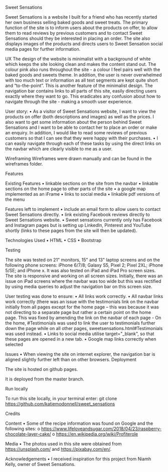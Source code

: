 Sweet Sensations

Sweet Sensations is a website I built for a friend who has recently started her own business selling baked goods and sweet treats. The primary function of the site is to inform users about the products on offer, to allow them to read reviews by previous customers and to contact Sweet Sensations should they be interested in placing an order. The site also displays images of the products and directs users to Sweet Sensation social media pages for further information. 

UX
The design of the website is minimalist with a background of white which keeps the site looking clean and makes the content stand out. The colour pink also runs throughout the site - a colour I feel pairs well with the baked goods and sweets theme. In addition, the user is never overwhelmed with too much text or information as all text segments are kept quite short and “to-the-point”. This is another feature of the minimalist design.
The navigation bar contains links to all parts of this site, easily directing users exactly where they want to go. This eradicates any confusion about how to navigate through the site - making a smooth user experience.

User story:
•	As a visitor of Sweet Sensations website, I want to view the products on offer (both descriptions and images) as well as the          prices. I also want to get some information about the person behind Sweet Sensations and I want to be able to contact her to place     an order or make an enquiry. In addition, I would like to read some reviews of previous customers so that I can see that they were     happy with their purchases.
•	I can easily navigate through each of these tasks by using the direct links on the navbar which are clearly visible to me as a user.

Wireframing
Wireframes were drawn manually and can be found in the wireframes folder.

Features

Existing Features
•	linkable sections on the site from the navbar
•	linkable sections on the home page to other parts of the site
•	a google map implemented as an iFrame
•	links to social media
•	linkable pdf versions of the menu 

Features left to implement
•	include an email form to allow users to contact Sweet Sensations directly.
•	link existing Facebook reviews directly to Sweet Sensations website.
•	Sweet sensations currently only has Facebook and Instagram pages but is setting up LinkedIn, Pinterest and YouTube shortly (links to these pages from the site will then be updated).

Technologies Used
•	HTML
•	CSS
•	Bootstrap

Testing

The site was tested on 21" monitors, 15" and 13" laptop screens and on the following phone screens: iPhone 6/7/8; Galaxy S5, Pixel 2; Pixel 2XL; iPhone 5/SE; and iPhone x. It was also tested on iPad and iPad Pro screen sizes. The site is responsive and working on all screen sizes. Initially, there was an issue on iPad screens where the navbar was too wide but this was rectified by using media queries to adjust the navigation bar on this screen size.

User testing was done to ensure:
•	All links work correctly.
•	All navbar links work correctly (there was an issue with the testimonials link on the navbar initially from all pages except for      the home page – this was because it was not directing to a separate page but rather a certain point on the home page. This was        fixed by amending the link on the navbar of each page - On the home, #Testimonials was used to link the user to testimonials          further down the page while on all other pages, sweetsensations.html#Testimonials was used instead.
•	Links to social media utilise target="_blank", so that these pages are opened in a new tab. 
•	Google map links correctly when selected

Issues 
•	When viewing the site on internet explorer, the navigation bar is aligned slightly further left than on other browsers.
    Deployment

The site is hosted on github pages.

It is deployed from the master branch.

Run locally

To run this site locally, in your terminal enter: git clone https://github.com/katiemodonnell/sweet_sensations 

Credits

Content
•	Some of the recipe information was found on Google and the following sites:
o	https://www.lifeloveandsugar.com/2018/04/23/raspberry-chocolate-layer-cake/
o	https://en.wikipedia.org/wiki/Profiterole

Media
•	The photos used in this site were obtained from https://unsplash.com/ and https://pixabay.com/en/. 

Acknowledgements
•	I received inspiration for this project from Niamh Kelly, owner of Sweet Sensations.
